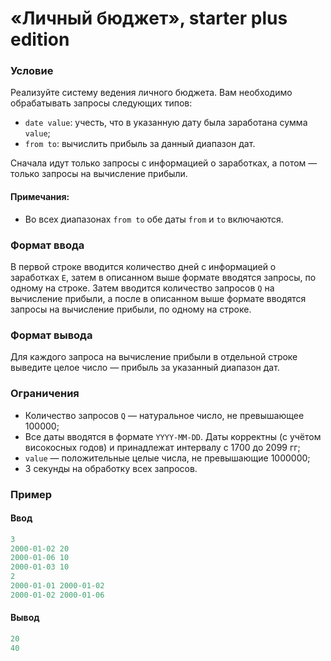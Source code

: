 # «Личный бюджет», starter plus edition

### Условие
 
Реализуйте систему ведения личного бюджета. Вам необходимо обрабатывать запросы следующих типов:

* `date value`: учесть, что в указанную дату была заработана сумма `value`;
* `from to`: вычислить прибыль за данный диапазон дат.

Cначала идут только запросы с информацией о заработках, а потом — только запросы на вычисление прибыли.

#### Примечания:

* Во всех диапазонах `from to` обе даты `from` и `to` включаются.

### Формат ввода

В первой строке вводится количество дней с информацией о заработках `E`, затем в описанном выше формате вводятся запросы, по одному на строке.
Затем вводится количество запросов `Q` на вычисление прибыли, а после в описанном выше формате вводятся запросы на вычисление прибыли, по одному на строке.

### Формат вывода

Для каждого запроса на вычисление прибыли в отдельной строке выведите целое число — прибыль за указанный диапазон дат.

### Ограничения

* Количество запросов `Q` — натуральное число, не превышающее 100000;
* Все даты вводятся в формате `YYYY-MM-DD`. Даты корректны (с учётом високосных годов) и принадлежат интервалу с 1700 до 2099 гг;
* `value` — положительные целые числа, не превышающие 1000000;
* 3 секунды на обработку всех запросов.

### Пример

#### Ввод

```objectivec
3
2000-01-02 20
2000-01-06 10
2000-01-03 10
2
2000-01-01 2000-01-02
2000-01-02 2000-01-06
```
#### Вывод

```objectivec
20
40
```